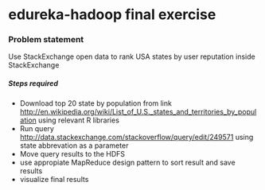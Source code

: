 edureka-hadoop final exercise
=============================

### Problem statement

Use   StackExchange open data to rank USA states by user reputation inside StackExchange
##### Steps required
* Download  top 20 state by population from link  http://en.wikipedia.org/wiki/List_of_U.S._states_and_territories_by_population using relevant R libraries
* Run query http://data.stackexchange.com/stackoverflow/query/edit/249571 using state abbrevation as a parameter
* Move query results to the HDFS
* use appropiate MapReduce design pattern to sort result and save results
* visualize final results
